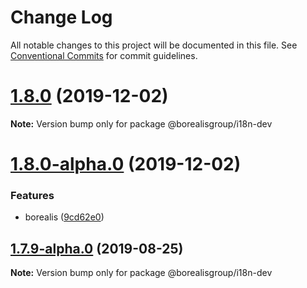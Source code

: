 # Change Log

All notable changes to this project will be documented in this file.
See [Conventional Commits](https://conventionalcommits.org) for commit guidelines.

# [1.8.0](https://github.com/borealisgroup/borealis/tree/master/packages/@borealisgroup/i18n-dev/compare/@borealisgroup/i18n-dev@1.8.0-alpha.0...@borealisgroup/i18n-dev@1.8.0) (2019-12-02)

**Note:** Version bump only for package @borealisgroup/i18n-dev





# [1.8.0-alpha.0](https://github.com/borealisgroup/borealis/tree/master/packages/@borealisgroup/i18n-dev/compare/@borealisgroup/i18n-dev@1.7.9-alpha.0...@borealisgroup/i18n-dev@1.8.0-alpha.0) (2019-12-02)


### Features

* borealis ([9cd62e0](https://github.com/borealisgroup/borealis/tree/master/packages/@borealisgroup/i18n-dev/commit/9cd62e08da44be893507f69f85e3763609e2139f))






## [1.7.9-alpha.0](https://github.com/borealisgroup/borealis/tree/master/packages/@borealisgroup/i18n-dev/compare/@borealisgroup/i18n-dev@1.7.8...@borealisgroup/i18n-dev@1.7.9-alpha.0) (2019-08-25)

**Note:** Version bump only for package @borealisgroup/i18n-dev
